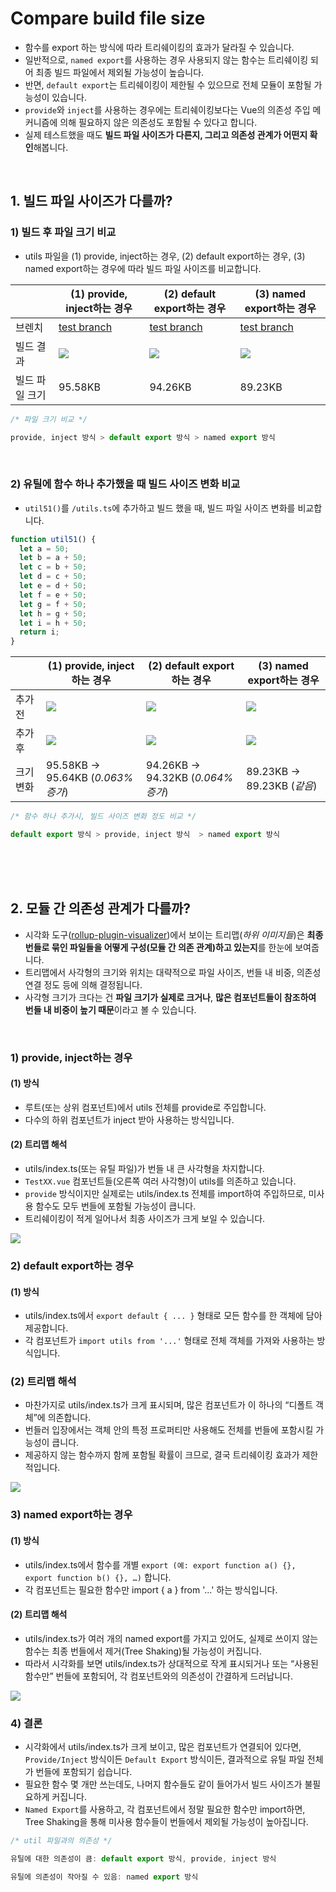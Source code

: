 # Compare build file size
- 함수를 export 하는 방식에 따라 트리쉐이킹의 효과가 달라질 수 있습니다.
- 일반적으로, `named export`를 사용하는 경우 사용되지 않는 함수는 트리쉐이킹 되어 최종 빌드 파일에서 제외될 가능성이 높습니다.
- 반면, `default export`는 트리쉐이킹이 제한될 수 있으므로 전체 모듈이 포함될 가능성이 있습니다.
- `provide`와 `inject`를 사용하는 경우에는 트리쉐이킹보다는 Vue의 의존성 주입 메커니즘에 의해 필요하지 않은 의존성도 포함될 수 있다고 합니다.
- 실제 테스트했을 때도 **빌드 파일 사이즈가 다른지, 그리고 의존성 관계가 어떤지 확인**해봅니다.

<br/>

## 1. 빌드 파일 사이즈가 다를까?
### 1) 빌드 후 파일 크기 비교
- utils 파일을 (1) provide, inject하는 경우, (2) default export하는 경우, (3) named export하는 경우에 따라 빌드 파일 사이즈를 비교합니다.


||(1) provide, inject하는 경우|(2) default export하는 경우|(3) named export하는 경우|
|---|---|---|---|
|브렌치|<a href="https://github.com/KumJungMin/inject-import-bundling-test/blob/provide-inject-bundling-test/src/main.ts">test branch</a>|<a href="https://github.com/KumJungMin/inject-import-bundling-test/blob/export-default/src/utils/index.ts">test branch</a>|<a href="https://github.com/KumJungMin/inject-import-bundling-test/blob/named-import/src/utils/index.ts">test branch</a>|
|빌드 결과|<img src="https://github.com/KumJungMin/inject-import-bundling-test/blob/main/public/provide-inject.png" />|<img src="https://github.com/KumJungMin/inject-import-bundling-test/blob/main/public/export-default.png" />|<img src="https://github.com/KumJungMin/inject-import-bundling-test/blob/main/public/named-export.png" />|
|빌드 파일 크기|95.58KB|94.26KB|89.23KB|

```js
/* 파일 크기 비교 */

provide, inject 방식 > default export 방식 > named export 방식

```


<br/>

### 2) 유틸에 함수 하나 추가했을 때 빌드 사이즈 변화 비교
- `util51()`를 `/utils.ts`에 추가하고 빌드 했을 때, 빌드 파일 사이즈 변화를 비교합니다.
```ts
function util51() { 
  let a = 50; 
  let b = a + 50; 
  let c = b + 50; 
  let d = c + 50; 
  let e = d + 50; 
  let f = e + 50; 
  let g = f + 50; 
  let h = g + 50; 
  let i = h + 50; 
  return i; 
}
```

||(1) provide, inject하는 경우|(2) default export하는 경우|(3) named export하는 경우|
|---|---|---|---|
|추가 전|<img src="https://github.com/KumJungMin/inject-import-bundling-test/blob/main/public/provide-inject.png" />|<img src="https://github.com/KumJungMin/inject-import-bundling-test/blob/main/public/export-default.png" />|<img src="https://github.com/KumJungMin/inject-import-bundling-test/blob/main/public/named-export.png" />|
|추가 후|<img src="https://github.com/KumJungMin/inject-import-bundling-test/blob/main/public/provide-inject-expand.png" />|<img src="https://github.com/KumJungMin/inject-import-bundling-test/blob/main/public/export-default-expand.png" />|<img src="https://github.com/KumJungMin/inject-import-bundling-test/blob/main/public/named-export-expand.png" />|
|크기 변화|95.58KB -> 95.64KB (_0.063% 증가_)|94.26KB -> 94.32KB (_0.064% 증가_)|89.23KB -> 89.23KB (_같음_)|


```js
/* 함수 하나 추가시, 빌드 사이즈 변화 정도 비교 */

default export 방식 > provide, inject 방식  > named export 방식

```

<br/><br/><br/>

## 2. 모듈 간 의존성 관계가 다를까?
- 시각화 도구([rollup-plugin-visualizer](https://github.com/btd/rollup-plugin-visualizer))에서 보이는 트리맵(_하위 이미지들_)은 **최종 번들로 묶인 파일들을 어떻게 구성(모듈 간 의존 관계)하고 있는지**를 한눈에 보여줍니다.
- 트리맵에서 사각형의 크기와 위치는 대략적으로 파일 사이즈, 번들 내 비중, 의존성 연결 정도 등에 의해 결정됩니다.
- 사각형 크기가 크다는 건 **파일 크기가 실제로 크거나**, **많은 컴포넌트들이 참조하여 번들 내 비중이 높기 때문**이라고 볼 수 있습니다.

<br/>

### 1) provide, inject하는 경우
#### (1) 방식
- 루트(또는 상위 컴포넌트)에서 utils 전체를 provide로 주입합니다.
- 다수의 하위 컴포넌트가 inject 받아 사용하는 방식입니다.

#### (2) 트리맵 해석
- utils/index.ts(또는 유틸 파일)가 번들 내 큰 사각형을 차지합니다.
- `TestXX.vue` 컴포넌트들(오른쪽 여러 사각형)이 utils를 의존하고 있습니다.
- `provide` 방식이지만 실제로는 utils/index.ts 전체를 import하여 주입하므로, 미사용 함수도 모두 번들에 포함될 가능성이 큽니다.
- 트리쉐이킹이 적게 일어나서 최종 사이즈가 크게 보일 수 있습니다.
  
<img src="https://github.com/KumJungMin/inject-import-bundling-test/blob/main/public/provide-inject-dependecies.png" />


<br/>


### 2) default export하는 경우
#### (1) 방식
- utils/index.ts에서 `export default { ... }` 형태로 모든 함수를 한 객체에 담아 제공합니다.
- 각 컴포넌트가 `import utils from '...'` 형태로 전체 객체를 가져와 사용하는 방식입니다.

### (2) 트리맵 해석
- 마찬가지로 utils/index.ts가 크게 표시되며, 많은 컴포넌트가 이 하나의 “디폴트 객체”에 의존합니다.
- 번들러 입장에서는 객체 안의 특정 프로퍼티만 사용해도 전체를 번들에 포함시킬 가능성이 큽니다.
- 제공하지 않는 함수까지 함께 포함될 확률이 크므로, 결국 트리쉐이킹 효과가 제한적입니다.
 
<img src="https://github.com/KumJungMin/inject-import-bundling-test/blob/main/public/export-default-dependecies.png" />



<br/>


### 3) named export하는 경우
#### (1) 방식
- utils/index.ts에서 함수를 개별 `export (예: export function a() {}, export function b() {}, …)` 합니다.
- 각 컴포넌트는 필요한 함수만 import { a } from '...' 하는 방식입니다.

#### (2) 트리맵 해석
- utils/index.ts가 여러 개의 named export를 가지고 있어도, 실제로 쓰이지 않는 함수는 최종 번들에서 제거(Tree Shaking)될 가능성이 커집니다.
- 따라서 시각화를 보면 utils/index.ts가 상대적으로 작게 표시되거나 또는 “사용된 함수만” 번들에 포함되어, 각 컴포넌트와의 의존성이 간결하게 드러납니다.

<img src="https://github.com/KumJungMin/inject-import-bundling-test/blob/main/public/named-export-dependecies.png" />



<br/>

### 4) 결론
- 시각화에서 utils/index.ts가 크게 보이고, 많은 컴포넌트가 연결되어 있다면, `Provide/Inject` 방식이든 `Default Export` 방식이든, 결과적으로 유틸 파일 전체가 번들에 포함되기 쉽습니다.
- 필요한 함수 몇 개만 쓰는데도, 나머지 함수들도 같이 들어가서 빌드 사이즈가 불필요하게 커집니다.
- `Named Export`를 사용하고, 각 컴포넌트에서 정말 필요한 함수만 import하면, Tree Shaking을 통해 미사용 함수들이 번들에서 제외될 가능성이 높아집니다.

```js
/* util 파일과의 의존성 */

유틸에 대한 의존성이 큼: default export 방식, provide, inject 방식

유틸에 의존성이 작아질 수 있음: named export 방식

```

<br/>
  

